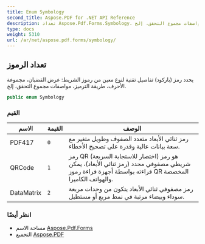 ```yaml
---
title: Enum Symbology
second_title: Aspose.PDF for .NET API Reference
description: تعداد Aspose.Pdf.Forms.Symbology. يحدد رمز الشريط تفاصيل تقنية لنوع معين من رموز الشريط، مثل عرض القضبان، مجموعة الأحرف، طريقة الترميز، مواصفات مجموع التحقق، إلخ.
type: docs
weight: 5310
url: /ar/net/aspose.pdf.forms/symbology/
---
```

## تعداد الرموز

يحدد رمز (باركود) تفاصيل تقنية لنوع معين من رموز الشريط: عرض القضبان، مجموعة الأحرف، طريقة الترميز، مواصفات مجموع التحقق، إلخ.

```csharp
public enum Symbology
```

### القيم

| الاسم | القيمة | الوصف |
| --- | --- | --- |
| PDF417 | `0` | رمز ثنائي الأبعاد متعدد الصفوف وطويل متغير مع سعة بيانات عالية وقدرة على تصحيح الأخطاء. |
| QRCode | `1` | رمز QR (اختصار للاستجابة السريعة) هو رمز شريطي مصفوفي محدد (رمز ثنائي الأبعاد)، يمكن قراءته بواسطة أجهزة قراءة رموز QR المخصصة والهواتف الكاميرا. |
| DataMatrix | `2` | رمز مصفوفي ثنائي الأبعاد يتكون من وحدات مربعة سوداء وبيضاء مرتبة في نمط مربع أو مستطيل. |

### انظر أيضًا

* مساحة الاسم [Aspose.Pdf.Forms](../../aspose.pdf.forms/)
* التجميع [Aspose.PDF](../../)
